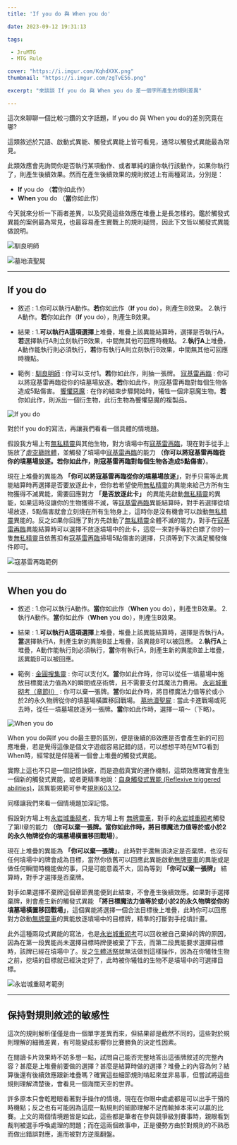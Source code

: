 ```yaml
---
title: 'If you do 與 When you do'

date: 2023-09-12 19:31:13

tags: 

 - JruMTG
 - MTG Rule

cover: "https://i.imgur.com/KqhdXXK.png"
thumbnail: "https://i.imgur.com/zgTvE56.png"

excerpt: "來談談 If you do 與 When you do 差一個字所產生的規則差異"

---
```


這次來聊聊一個比較刁鑽的文字話題，If you do 與 When you do的差別究竟在哪? 

這類敘述於咒語、啟動式異能、觸發式異能上皆可看見，通常以觸發式異能最為常見。

此類效應會先詢問你是否執行某項動作、或者單純的讓你執行該動作，如果你執行了，則產生後續效果。然而在產生後續效果的規則敘述上有兩種寫法，分別是：

- **If** you do （**若**你如此作）
- **When** you do （**當**你如此作）

今天就來分析一下兩者差異，以及究竟這些效應在堆疊上是長怎樣的。鑑於觸發式異能的案例最為常見，也最容易產生實戰上的規則疑問，因此下文皆以觸發式異能做說明。

![馴良明師](https://i.imgur.com/vQ3Ty7B.jpg)

![墓地瀆聖屍](https://i.imgur.com/KMxU6uD.jpg)


---

## If you do

- 敘述 : 
1.你可以執行A動作。**若**你如此作（**If** you do），則產生B效果。
2.執行A動作。**若**你如此作（**If** you do），則產生B效果。

- 結果 : 
1.**可以執行A這項選擇**上堆疊，堆疊上該異能結算時，選擇是否執行A，**若**選擇執行A則立刻執行B效果，中間無其他可回應時機點。
2.**執行A**上堆疊，A動作能執行則必須執行，**若**你有執行A則立刻執行B效果，中間無其他可回應時機點。

- 範例 : 
[馴良明師](https://scryfall.com/card/m19/27/zht/%E9%A6%B4%E8%89%AF%E6%98%8E%E5%B8%AB) : 你可以支付1。**若**你如此作，則抽一張牌。
[寇基雷再臨](https://scryfall.com/card/ogw/98/zht/%E5%AF%87%E5%9F%BA%E9%9B%B7%E5%86%8D%E8%87%A8) : 你可以將寇基雷再臨從你的墳墓場放逐。**若**你如此作，則寇基雷再臨對每個生物各造成5點傷害。
[饗懼惡魔](https://scryfall.com/card/m19/27/zht/%E9%A6%B4%E8%89%AF%E6%98%8E%E5%B8%AB) : 在你的結束步驟開始時，犧牲一個非惡魔生物。**若**你如此作，則派出一個衍生物，此衍生物為饗懼惡魔的複製品。

![If you do](https://i.imgur.com/tYt2AzC.jpg)

對於If you do的寫法，再讓我們看看一個具體的情境題。

假設我方場上有[無私精靈](https://scryfall.com/card/clb/706/zht/%E7%84%A1%E7%A7%81%E7%B2%BE%E9%9D%88)與其他生物，對方墳場中有[寇基雷再臨](https://scryfall.com/card/ogw/98/zht/%E5%AF%87%E5%9F%BA%E9%9B%B7%E5%86%8D%E8%87%A8)，現在對手從手上施放了[虛空篩除體](https://scryfall.com/card/bfz/17/zht/%E8%99%9B%E7%A9%BA%E7%AF%A9%E9%99%A4%E9%AB%94)，並觸發了墳場中[寇基雷再臨](https://scryfall.com/card/ogw/98/zht/%E5%AF%87%E5%9F%BA%E9%9B%B7%E5%86%8D%E8%87%A8)的能力 **（你可以將寇基雷再臨從你的墳墓場放逐。若你如此作，則寇基雷再臨對每個生物各造成5點傷害）**。

現在上堆疊的異能為 **「你可以將寇基雷再臨從你的墳墓場放逐」**，對手只需等此異能結算時再選擇是否要放逐此卡，但你若希望使用[無私精靈](https://scryfall.com/card/clb/706/zht/%E7%84%A1%E7%A7%81%E7%B2%BE%E9%9D%88)的異能來給己方所有生物獲得不滅異能，需要回應對方 **「是否放逐此卡」** 的異能先啟動[無私精靈](https://scryfall.com/card/clb/706/zht/%E7%84%A1%E7%A7%81%E7%B2%BE%E9%9D%88)的異能，如果這時沒讓你的生物獲得不滅，等[寇基雷再臨](https://scryfall.com/card/ogw/98/zht/%E5%AF%87%E5%9F%BA%E9%9B%B7%E5%86%8D%E8%87%A8)異能結算時，對手若選擇從墳場放逐，5點傷害就會立刻燒在所有生物身上，這時你是沒有機會可以啟動[無私精靈](https://scryfall.com/card/clb/706/zht/%E7%84%A1%E7%A7%81%E7%B2%BE%E9%9D%88)異能的。反之如果你回應了對方先啟動了[無私精靈](https://scryfall.com/card/clb/706/zht/%E7%84%A1%E7%A7%81%E7%B2%BE%E9%9D%88)全體不滅的能力，對手在[寇基雷再臨](https://scryfall.com/card/ogw/98/zht/%E5%AF%87%E5%9F%BA%E9%9B%B7%E5%86%8D%E8%87%A8)異能結算時可以選擇不放逐墳場中的此卡，這麼一來對手等於白嫖了你的一隻[無私精靈](https://scryfall.com/card/clb/706/zht/%E7%84%A1%E7%A7%81%E7%B2%BE%E9%9D%88)且依舊扣有[寇基雷再臨](https://scryfall.com/card/ogw/98/zht/%E5%AF%87%E5%9F%BA%E9%9B%B7%E5%86%8D%E8%87%A8)掃場5點傷害的選擇，只須等到下次滿足觸發條件即可。

![寇基雷再臨範例](https://i.imgur.com/88sqUmz.jpg)

---

## When you do

- 敘述 : 
1.你可以執行A動作。**當**你如此作（**When** you do），則產生B效果。
2.執行A動作。**當**你如此作（**When** you do），則產生B效果。

- 結果 : 
1.**可以執行A這項選擇**上堆疊，堆疊上該異能結算時，選擇是否執行A，**當**選擇執行A，則產生新的異能B並上堆疊，該異能B可以被回應。
2.**執行A**上堆疊，A動作能執行則必須執行，**當**你有執行A，則產生新的異能B並上堆疊，該異能B可以被回應。

- 範例 : 
[金圓搜集靈](https://scryfall.com/card/mom/227/halo-forager) : 你可以支付X。**當**你如此作時，你可以從任一墳墓場中施放目標魔法力值為X的瞬間或巫術牌，且不需要支付其魔法力費用。
[永岩城重砌考（章節II）](https://scryfall.com/card/neo/34/the-restoration-of-eiganjo-architect-of-restoration) : 你可以棄一張牌。**當**你如此作時，將目標魔法力值等於或小於2的永久物牌從你的墳墓場橫置移回戰場。
[墓地瀆聖屍](https://scryfall.com/card/vow/100/cemetery-desecrator) : 當此卡進戰場或死去時，從任一墳墓場放逐另一張牌。**當**你如此作時，選擇一項～（下略）。

![When you do](https://i.imgur.com/bfhzhFe.jpg)


When you do與If you do最主要的區別，便是後續的B效應是否會產生新的可回應堆疊，若是覺得這像是個文字遊戲容易記錯的話，可以想想平時在MTG看到When時，經常就是伴隨著一個會上堆疊的觸發式異能。

實際上這也不只是一個記憶訣竅，而是遊戲真實的運作機制，這類效應確實會產生一個新的觸發式異能，或者更精準地說：[自身觸發式異能 (Reflexive triggered abilities)](https://mtg.fandom.com/wiki/Triggered_ability)，該異能規範可參考[規則603.12](https://mtg.fandom.com/wiki/Triggered_ability)。

同樣讓我們來看一個情境題加深記憶。

假設對方場上有[永岩城重砌考](https://scryfall.com/card/neo/34/the-restoration-of-eiganjo-architect-of-restoration)，我方場上有 [無牌靈車](https://scryfall.com/card/snc/246/unlicensed-hearse)，對手的[永岩城重砌考](https://scryfall.com/card/neo/34/the-restoration-of-eiganjo-architect-of-restoration)觸發了第II章的能力 **（你可以棄一張牌。當你如此作時，將目標魔法力值等於或小於2的永久物牌從你的墳墓場橫置移回戰場）**。

現在上堆疊的異能為 **「你可以棄一張牌」**，此時對手還無須決定是否棄牌，也沒有任何墳場中的牌會成為目標，當然你依舊可以回應此異能啟動[無牌靈車](https://scryfall.com/card/snc/246/unlicensed-hearse)的異能或是做任何瞬間時機能做的事，只是可能意義不大，因為等到 **「你可以棄一張牌」** 結算時，對手才選擇是否棄牌。

對手如果選擇不棄牌這個章節異能便到此結束，不會產生後續效應。如果對手選擇棄牌，則會產生新的觸發式異能 **「將目標魔法力值等於或小於2的永久物牌從你的墳墓場橫置移回戰場」**，這個異能將選擇一個合法目標後上堆疊，此時你可以回應對方啟動[無牌靈車](https://scryfall.com/card/snc/246/unlicensed-hearse)的異能放逐墳場中的目標牌，精準的打斷對手挖墳計畫。

此外這種兩段式異能的寫法，也是[永岩城重砌考](https://scryfall.com/card/neo/34/the-restoration-of-eiganjo-architect-of-restoration)可以回收被自己棄掉的牌的原因，因為在第一段異能尚未選擇目標時牌便被棄了下去，而第二段異能要求選擇目標時，該牌已經在墳場中了。反之[生體活祭](https://scryfall.com/card/cmr/157/victimize)就無法做到這樣操作，因為在你犧牲生物之前，挖墳的目標就已經決定好了，此時被你犧牲的生物不是墳場中的可選擇目標。

![永岩城重砌考範例](https://i.imgur.com/fc9FtNs.jpg)

---

## 保持對規則敘述的敏感性

這次的規則解析僅僅是由一個單字差異而來，但結果卻是截然不同的，這些對於規則理解的細微差異，有可能變成影響你比賽勝負的決定性因素。

在閱讀卡片效果時不妨多想一點，試問自己能否完整地答出這張牌敘述的完整內容？甚麼是上堆疊前要做的選擇？甚麼是結算時做的選擇？堆疊上的內容為何？結算後還有後續效應跟新堆疊嗎？確實這些細節規則啃起來並非易事，但嘗試將這些規則理解清楚後，會看見一個海闊天空的世界。

許多原本只會乾瞪眼看著對手操作的情境，現在在你眼中處處都是可以出手干預的時機點；反之也有可能因為這麼一點規則的細節理解不足而輸掉本來可以贏的比賽。上文的兩個情境題皆是如此，這些都是筆者在參與競爭級別賽事時，親眼看到裁判被選手呼喚處理的問題；而在這兩個故事中，正是優勢方由於對規則的不熟悉而做出錯誤對應，進而被對方逆風翻盤。